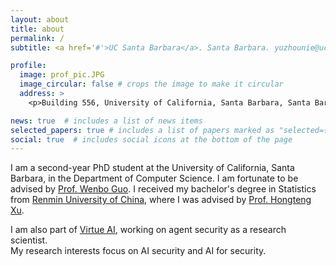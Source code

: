 ```yaml
---
layout: about
title: about
permalink: /
subtitle: <a href='#'>UC Santa Barbara</a>. Santa Barbara. yuzhounie@ucsb.edu.

profile:
  image: prof_pic.JPG
  image_circular: false # crops the image to make it circular
  address: >
    <p>Building 556, University of California, Santa Barbara, Santa Barbara, CA 93106</p>

news: true  # includes a list of news items
selected_papers: true # includes a list of papers marked as "selected={true}"
social: true  # includes social icons at the bottom of the page
---
```


I am a second-year PhD student at the University of California, Santa Barbara, in the Department of Computer Science. I am fortunate to be advised by [Prof. Wenbo Guo](https://henrygwb.github.io/). I received my bachelor's degree in Statistics from [Renmin University of China](http://www.ruc.edu.cn/en), where I was advised by [Prof. Hongteng Xu](https://hongtengxu.github.io/).

I am also part of [Virtue AI](https://home.virtueai.com/), working on agent security as a research scientist.  
My research interests focus on AI security and AI for security.